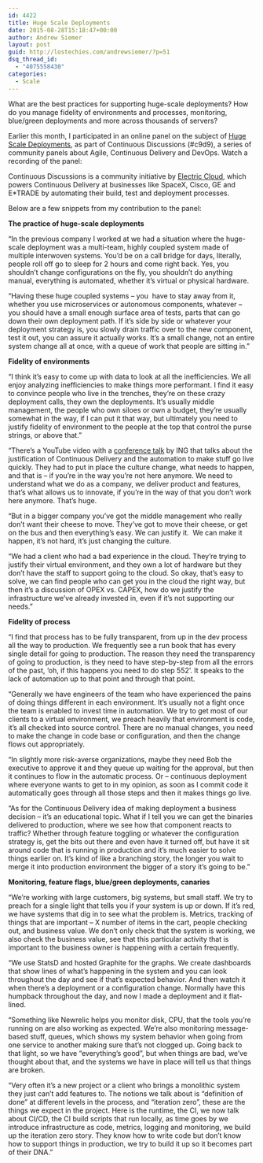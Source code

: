```yaml
---
id: 4422
title: Huge Scale Deployments
date: 2015-08-28T15:18:47+00:00
author: Andrew Siemer
layout: post
guid: http://lostechies.com/andrewsiemer/?p=51
dsq_thread_id:
  - "4075558430"
categories:
  - Scale
---
```

What are the best practices for supporting huge-scale deployments? How do you manage fidelity of environments and processes, monitoring, blue/green deployments and more across thousands of servers?

Earlier this month, I participated in an online panel on the subject of [Huge Scale Deployments](http://electric-cloud.com/blog/2015/08/continuous-discussions-c9d9-episode-23-recap-huge-scale-deployments/), as part of Continuous Discussions (#c9d9), a series of community panels about Agile, Continuous Delivery and DevOps. Watch a recording of the panel:

Continuous Discussions is a community initiative by [Electric Cloud](http://electric-cloud.com/resources/continuous-delivery-101/continuous-deployment/), which powers Continuous Delivery at businesses like SpaceX, Cisco, GE and E*TRADE by automating their build, test and deployment processes.

Below are a few snippets from my contribution to the panel:

**The practice of huge-scale deployments**

“In the previous company I worked at we had a situation where the huge-scale deployment was a multi-team, highly coupled system made of multiple interwoven systems. You’d be on a call bridge for days, literally, people roll off go to sleep for 2 hours and come right back. Yes, you shouldn&#8217;t change configurations on the fly, you shouldn&#8217;t do anything manual, everything is automated, whether it’s virtual or physical hardware.

“Having these huge coupled systems – you  have to stay away from it, whether you use microservices or autonomous components, whatever – you should have a small enough surface area of tests, parts that can go down their own deployment path. If it’s side by side or whatever your deployment strategy is, you slowly drain traffic over to the new component, test it out, you can assure it actually works. It’s a small change, not an entire system change all at once, with a queue of work that people are sitting in.”

**Fidelity of environments**

“I think it’s easy to come up with data to look at all the inefficiencies. We all enjoy analyzing inefficiencies to make things more performant. I find it easy to convince people who live in the trenches, they’re on these crazy deployment calls, they own the deployments. It’s usually middle management, the people who own siloes or own a budget, they’re usually somewhat in the way, if I can put it that way, but ultimately you need to justify fidelity of environment to the people at the top that control the purse strings, or above that.”

“There’s a YouTube video with a [conference talk](https://www.youtube.com/watch?v=6FPXbQ2WpAM&safe=active) by ING that talks about the justification of Continuous Delivery and the automation to make stuff go live quickly. They had to put in place the culture change, what needs to happen, and that is – if you’re in the way you’re not here anymore. We need to understand what we do as a company, we deliver product and features, that’s what allows us to innovate, if you’re in the way of that you don’t work here anymore. That’s huge.

“But in a bigger company you’ve got the middle management who really don’t want their cheese to move. They’ve got to move their cheese, or get on the bus and then everything’s easy. We can justify it.  We can make it happen, it’s not hard, it’s just changing the culture.

“We had a client who had a bad experience in the cloud. They’re trying to justify their virtual environment, and they own a lot of hardware but they don’t have the staff to support going to the cloud. So okay, that’s easy to solve, we can find people who can get you in the cloud the right way, but then it’s a discussion of OPEX vs. CAPEX, how do we justify the infrastructure we’ve already invested in, even if it’s not supporting our needs.”

**Fidelity of process**

“I find that process has to be fully transparent, from up in the dev process all the way to production. We frequently see a run book that has every single detail for going to production. The reason they need the transparency of going to production, is they need to have step-by-step from all the errors of the past, ‘oh, if this happens you need to do step 552’. It speaks to the lack of automation up to that point and through that point.

“Generally we have engineers of the team who have experienced the pains of doing things different in each environment. It’s usually not a fight once the team is enabled to invest time in automation. We try to get most of our clients to a virtual environment, we preach heavily that environment is code, it’s all checked into source control. There are no manual changes, you need to make the change in code base or configuration, and then the change flows out appropriately.

“In slightly more risk-averse organizations, maybe they need Bob the executive to approve it and they queue up waiting for the approval, but then it continues to flow in the automatic process. Or – continuous deployment where everyone wants to get to in my opinion, as soon as I commit code it automatically goes through all those steps and then it makes things go live.

“As for the Continuous Delivery idea of making deployment a business decision – it’s an educational topic. What if I tell you we can get the binaries delivered to production, where we see how that component reacts to traffic? Whether through feature toggling or whatever the configuration strategy is, get the bits out there and even have it turned off, but have it sit around code that is running in production and it’s much easier to solve things earlier on. It’s kind of like a branching story, the longer you wait to merge it into production environment the bigger of a story it’s going to be.”

**Monitoring, feature flags, blue/green deployments, canaries**

“We’re working with large customers, big systems, but small staff. We try to preach for a single light that tells you if your system is up or down. If it’s red, we have systems that dig in to see what the problem is. Metrics, tracking of things that are important – X number of items in the cart, people checking out, and business value. We don’t only check that the system is working, we also check the business value, see that this particular activity that is important to the business owner is happening with a certain frequently.

“We use StatsD and hosted Graphite for the graphs. We create dashboards that show lines of what’s happening in the system and you can look throughout the day and see if that’s expected behavior. And then watch it when there’s a deployment or a configuration change. Normally have this humpback throughout the day, and now I made a deployment and it flat-lined.

“Something like Newrelic helps you monitor disk, CPU, that the tools you’re running on are also working as expected. We’re also monitoring message-based stuff, queues, which shows my system behavior when going from one service to another making sure that’s not clogged up. Going back to that light, so we have “everything’s good”, but when things are bad, we’ve thought about that, and the systems we have in place will tell us that things are broken.

“Very often it’s a new project or a client who brings a monolithic system they just can’t add features to. The notions we talk about is “definition of done” at different levels in the process, and “iteration zero”, these are the things we expect in the project. Here is the runtime, the CI, we now talk about CI/CD, the CI build scripts that run locally, as time goes by we introduce infrastructure as code, metrics, logging and monitoring, we build up the iteration zero story. They know how to write code but don’t know how to support things in production, we try to build it up so it becomes part of their DNA.”